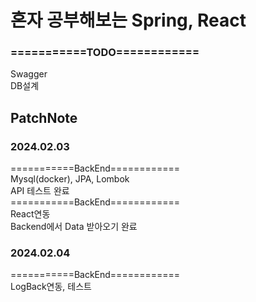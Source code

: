 # 혼자 공부해보는 Spring, React
### ===========TODO============
Swagger<br/>
DB설계<br/>
 
### 
## PatchNote

### 2024.02.03
===========BackEnd============<br/>
Mysql(docker), JPA, Lombok<br/>
API 테스트 완료<br/>
===========BackEnd============<br/>
React연동<br/>
Backend에서 Data 받아오기 완료<br/>

### 2024.02.04

===========BackEnd============<br/>
LogBack연동, 테스트<br/>




